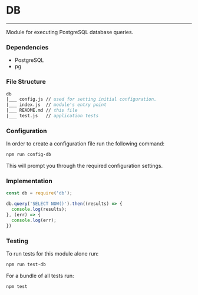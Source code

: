 # DB
---
Module for executing PostgreSQL database queries.

### Dependencies
* PostgreSQL
* pg

### File Structure
```fs
db
|___ config.js // used for setting initial configuration.
|___ index.js  // module's entry point
|___ README.md // this file
|___ test.js   // application tests
```
### Configuration
In order to create a configuration file run the following command:
```sh
npm run config-db
```
This will prompt you through the required configuration settings.

### Implementation
```js
const db = require('db');

db.query('SELECT NOW()').then((results) => {
  console.log(results);
}, (err) => {
  console.log(err);
})
```

### Testing
To run tests for this module alone run:
```sh
npm run test-db
```

For a bundle of all tests run:
```sh
npm test
```
